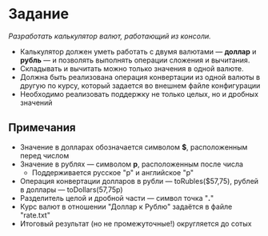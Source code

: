 # Задание
*Разработать калькулятор валют, работающий из консоли.*
*	Калькулятор должен уметь работать с двумя валютами — **доллар** и **рубль** — и позволять выполнять операции сложения и вычитания.
* Складывать и вычитать можно только значения в одной валюте.
* Должна быть реализована операция конвертации из одной валюты в другую по курсу, который задается во внешнем файле конфигурации
* Необходимо реализовать поддержку не только целых, но и дробных значений
## Примечания
* Значение в долларах обозначается символом **$**, расположенным перед числом
* Значение в рублях — символом **р**, расположенным после числа
  * Поддерживается русское "р" и английское  "p"
* Операция конвертации долларов в рубли — toRubles($57,75), рублей в доллары — toDollars(57,75р)
* Разделитель целой и дробной части — символ точка "**.**"
* Курс валют в отношении "Доллар к Рублю" задаётся в файле "rate.txt"
* Итоговый результат (но не промежуточные!) округляется до сотых 
